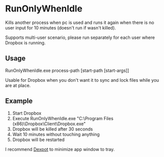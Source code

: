 # RunOnlyWhenIdle
Kills another process when pc is used and runs it again when there is no user input for 10 minutes (doesn't run if wasn't killed).

Supports multi-user scenario, please run separately for each user where Dropbox is running.

## Usage
RunOnlyWhenIdle.exe process-path [start-path [start-args]]

Usable for Dropbox when you don't want it to sync and lock files while you are at place.
## Example
1. Start Dropbox
2. Execute RunOnlyWhenIdle.exe "C:\Program Files (x86)\Dropbox\Client\Dropbox.exe"
3. Dropbox will be killed after 30 seconds
4. Wait 10 minutes without touching anything
5. Dropbox will be restarted

I recommend <a href="https://dexpot.de">Dexpot</a> to minimize app window to tray.
